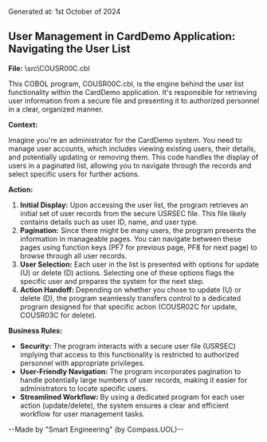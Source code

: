 Generated at: 1st October of 2024

##  User Management in CardDemo Application: Navigating the User List

**File:**  \src\COUSR00C.cbl

This COBOL program, COUSR00C.cbl, is the engine behind the user list functionality within the CardDemo application. It's responsible for retrieving user information from a secure file and presenting it to authorized personnel in a clear, organized manner. 

**Context:**

Imagine you're an administrator for the CardDemo system. You need to manage user accounts, which includes viewing existing users, their details, and potentially updating or removing them. This code handles the display of users in a paginated list, allowing you to navigate through the records and select specific users for further actions.

**Action:**

1. **Initial Display:** Upon accessing the user list, the program retrieves an initial set of user records from the secure USRSEC file. This file likely contains details such as user ID, name, and user type.
2. **Pagination:** Since there might be many users, the program presents the information in manageable pages. You can navigate between these pages using function keys (PF7 for previous page, PF8 for next page) to browse through all user records.
3. **User Selection:** Each user in the list is presented with options for update (U) or delete (D) actions.  Selecting one of these options flags the specific user and prepares the system for the next step.
4. **Action Handoff:** Depending on whether you chose to update (U) or delete (D), the program seamlessly transfers control to a dedicated program designed for that specific action (COUSR02C for update, COUSR03C for delete).

**Business Rules:**

* **Security:** The program interacts with a secure user file (USRSEC) implying that access to this functionality is restricted to authorized personnel with appropriate privileges. 
* **User-Friendly Navigation:** The program incorporates pagination to handle potentially large numbers of user records, making it easier for administrators to locate specific users.
* **Streamlined Workflow:** By using a dedicated program for each user action (update/delete), the system ensures a clear and efficient workflow for user management tasks.

--Made by "Smart Engineering" (by Compass.UOL)--